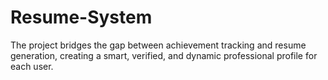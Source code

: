 # Resume-System
The project bridges the gap between achievement tracking and resume generation, creating a smart, verified, and dynamic professional profile for each user.
